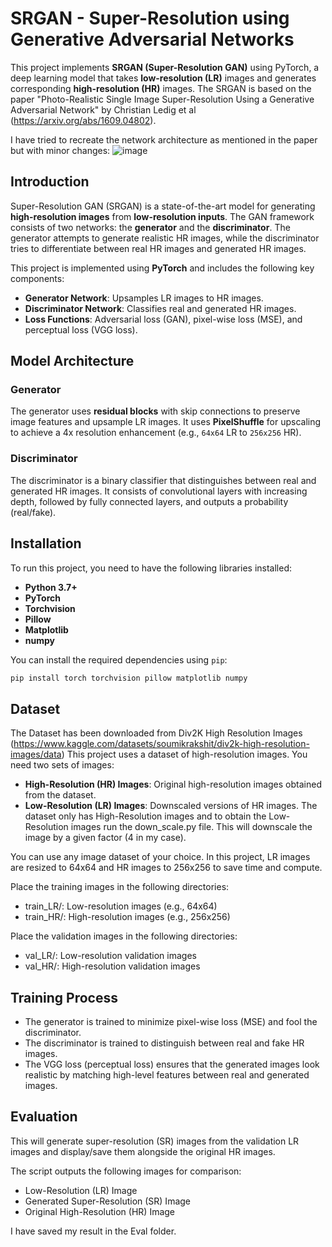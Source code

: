 # SRGAN - Super-Resolution using Generative Adversarial Networks

This project implements **SRGAN (Super-Resolution GAN)** using PyTorch, a deep learning model that takes **low-resolution (LR)** images and generates corresponding **high-resolution (HR)** images. The SRGAN is based on the paper "Photo-Realistic Single Image Super-Resolution Using a Generative Adversarial Network" by Christian Ledig et al (https://arxiv.org/abs/1609.04802).

I have tried to recreate the network architecture as mentioned in the paper but with minor changes:
![image](https://github.com/user-attachments/assets/333c8747-4bda-4f85-a027-e5b631adb9c7)




## Introduction

Super-Resolution GAN (SRGAN) is a state-of-the-art model for generating **high-resolution images** from **low-resolution inputs**. The GAN framework consists of two networks: the **generator** and the **discriminator**. The generator attempts to generate realistic HR images, while the discriminator tries to differentiate between real HR images and generated HR images.

This project is implemented using **PyTorch** and includes the following key components:

- **Generator Network**: Upsamples LR images to HR images.
- **Discriminator Network**: Classifies real and generated HR images.
- **Loss Functions**: Adversarial loss (GAN), pixel-wise loss (MSE), and perceptual loss (VGG loss).

## Model Architecture

### Generator

The generator uses **residual blocks** with skip connections to preserve image features and upsample LR images. It uses **PixelShuffle** for upscaling to achieve a 4x resolution enhancement (e.g., `64x64` LR to `256x256` HR).

### Discriminator

The discriminator is a binary classifier that distinguishes between real and generated HR images. It consists of convolutional layers with increasing depth, followed by fully connected layers, and outputs a probability (real/fake).

## Installation

To run this project, you need to have the following libraries installed:

- **Python 3.7+**
- **PyTorch**
- **Torchvision**
- **Pillow**
- **Matplotlib**
- **numpy**

You can install the required dependencies using `pip`:

```bash
pip install torch torchvision pillow matplotlib numpy

```

## Dataset
The Dataset has been downloaded from Div2K High Resolution Images (https://www.kaggle.com/datasets/soumikrakshit/div2k-high-resolution-images/data)
This project uses a dataset of high-resolution images. You need two sets of images:

 - **High-Resolution (HR) Images**: Original high-resolution images obtained from the dataset.
 - **Low-Resolution (LR) Images**: Downscaled versions of HR images. 
The dataset only has High-Resolution images and to obtain the Low-Resolution images run the down_scale.py file. This will downscale the image by a given factor (4 in my case).

You can use any image dataset of your choice. In this project, LR images are resized to 64x64 and HR images to 256x256 to save time and compute.

Place the training images in the following directories:
 - train_LR/: Low-resolution images (e.g., 64x64)
 - train_HR/: High-resolution images (e.g., 256x256)

Place the validation images in the following directories:
 - val_LR/: Low-resolution validation images
 - val_HR/: High-resolution validation images

## Training Process
 - The generator is trained to minimize pixel-wise loss (MSE) and fool the discriminator.
 - The discriminator is trained to distinguish between real and fake HR images.
 - The VGG loss (perceptual loss) ensures that the generated images look realistic by matching high-level features between real and generated images.

## Evaluation
This will generate super-resolution (SR) images from the validation LR images and display/save them alongside the original HR images.

The script outputs the following images for comparison:

 - Low-Resolution (LR) Image
 - Generated Super-Resolution (SR) Image
 - Original High-Resolution (HR) Image

I have saved my result in the Eval folder.


